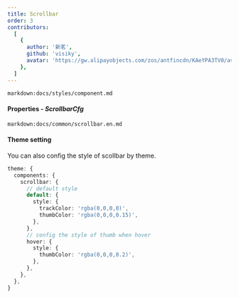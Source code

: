 ```yaml
---
title: Scrollbar
order: 3
contributors:
  [
    {
      author: '新茗',
      github: 'visiky',
      avatar: 'https://gw.alipayobjects.com/zos/antfincdn/KAeYPA3TV0/avatar.jpeg',
    },
  ]
---
```


`markdown:docs/styles/component.md`

#### Properties - _ScrollbarCfg_

`markdown:docs/common/scrollbar.en.md`

#### Theme setting

You can also config the style of scollbar by theme.

```ts
theme: {
  components: {
    scrollbar: {
      // default style
      default: {
        style: {
          trackColor: 'rgba(0,0,0,0)',
          thumbColor: 'rgba(0,0,0,0.15)',
        },
      },
      // config the style of thumb when hover
      hover: {
        style: {
          thumbColor: 'rgba(0,0,0,0.2)',
        },
      },
    },
  },
}
```
